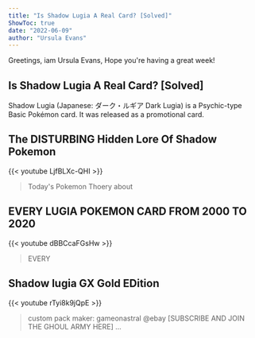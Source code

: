 ```yaml
---
title: "Is Shadow Lugia A Real Card? [Solved]"
ShowToc: true 
date: "2022-06-09"
author: "Ursula Evans" 
---
```


Greetings, iam Ursula Evans, Hope you're having a great week!
## Is Shadow Lugia A Real Card? [Solved]
Shadow Lugia (Japanese: ダーク・ルギア Dark Lugia) is a Psychic-type Basic Pokémon card. It was released as a promotional card.

## The DISTURBING Hidden Lore Of Shadow Pokemon
{{< youtube LjfBLXc-QHI >}}
>Today's Pokemon Thoery about 

## EVERY LUGIA POKEMON CARD FROM 2000 TO 2020
{{< youtube dBBCcaFGsHw >}}
>EVERY 

## Shadow lugia GX Gold EDition
{{< youtube rTyi8k9jQpE >}}
>custom pack maker: gameonastral @ebay [SUBSCRIBE AND JOIN THE GHOUL ARMY HERE] ...

